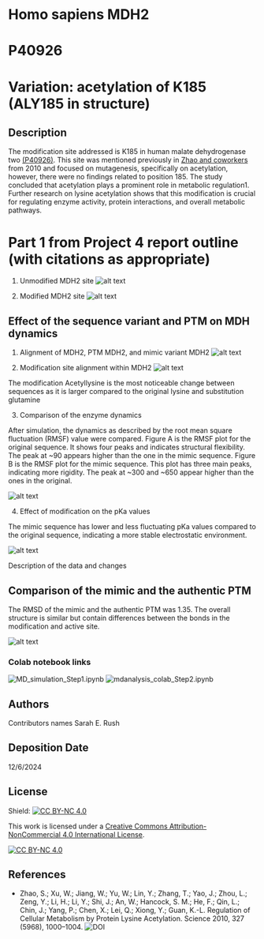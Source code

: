 # Homo sapiens MDH2
# P40926
# Variation: acetylation of K185 (ALY185 in structure)


## Description

The modification site addressed is K185 in human malate dehydrogenase two [(P40926)](https://www.uniprot.org/uniprotkb/P40926/entry). This site was mentioned previously in [Zhao and coworkers](https://doi.org/10.1126/science.1179689) from 2010 and focused on mutagenesis, specifically on acetylation, however, there were no findings related to position 185. The study concluded that acetylation plays a prominent role in metabolic regulation1. Further research on lysine acetylation shows that this modification is crucial for regulating enzyme activity, protein interactions, and overall metabolic pathways.

# Part 1 from Project 4 report outline (with citations as appropriate)

1. Unmodified MDH2 site
![alt text](images/unmodified_site.png)

2. Modified MDH2 site
![alt text](images/Modified_ChangeSite.png)


## Effect of the sequence variant and PTM on MDH dynamics

1. Alignment of MDH2, PTM MDH2, and mimic variant MDH2
![alt text](images/superposed_original_modified_mimic_pdb.png)

2. Modification site alignment within MDH2
![alt text](images/Superposed_ChangeSite.png)

The modification Acetyllysine is the most noticeable change between sequences as it is larger compared to the original lysine and substitution glutamine

3. Comparison of the enzyme dynamics

After simulation, the dynamics as described by the root mean square fluctuation (RMSF) value were compared. Figure A is the RMSF plot for the original sequence. It shows four peaks and indicates structural flexibility. The peak at ~90 appears higher than the one in the mimic sequence. Figure B is the RMSF plot for the mimic sequence. This plot has three main peaks, indicating more rigidity. The peak at ~300 and ~650 appear higher than the ones in the original. 

![alt text](images/original_a_vs_mimic_b_RMSF.png)

4. Effect of modification on the pKa values

The mimic sequence has lower and less fluctuating pKa values compared to the original sequence, indicating a more stable electrostatic environment.

![alt text](images/Mimic_ActiveSite.png)

Description of the data and changes


## Comparison of the mimic and the authentic PTM

The RMSD of the mimic and the authentic PTM was 1.35. The overall structure is similar but contain differences between the bonds in the modification and active site.

![alt text](images/ptm_mimic_comparison.png)


### Colab notebook links
![MD_simulation_Step1.ipynb](data/colab_1/MD_simulation_Step1.ipynb)
![mdanalysis_colab_Step2.ipynb](data/colab_2/mdanalysis_colab_Step2.ipynb)


## Authors
Contributors names
Sarah E. Rush

## Deposition Date
12/6/2024

## License

Shield: [![CC BY-NC 4.0][cc-by-nc-shield]][cc-by-nc]

This work is licensed under a
[Creative Commons Attribution-NonCommercial 4.0 International License][cc-by-nc].

[![CC BY-NC 4.0][cc-by-nc-image]][cc-by-nc]

[cc-by-nc]: https://creativecommons.org/licenses/by-nc/4.0/
[cc-by-nc-image]: https://licensebuttons.net/l/by-nc/4.0/88x31.png
[cc-by-nc-shield]: https://img.shields.io/badge/License-CC%20BY--NC%204.0-lightgrey.svg


## References

* Zhao, S.; Xu, W.; Jiang, W.; Yu, W.; Lin, Y.; Zhang, T.; Yao, J.; Zhou, L.; Zeng, Y.; Li, H.; Li, Y.; Shi, J.; An, W.; Hancock, S. M.; He, F.; Qin, L.; Chin, J.; Yang, P.; Chen, X.; Lei, Q.; Xiong, Y.; Guan, K.-L. Regulation of Cellular Metabolism by Protein Lysine Acetylation. Science 2010, 327 (5968), 1000–1004.  ![DOI](https://doi.org/10.1126/science.1179689/)
